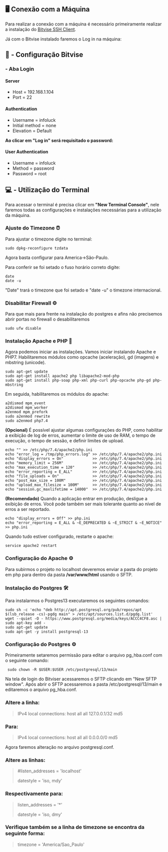## 🖥 Conexão com a Máquina

Para realizar a conexão com a máquina é necessário primeiramente realizar a instalação do [Bitvise SSH Client](https://www.bitvise.com/ssh-client-download).

Já com o Bitvise instalado faremos o Log in na máquina:

## **🔨 - Configuração Bitvise**

### - Aba Login

#### Server
- Host = 192.168.1.104
- Port = 22

#### Authentication
- Username = infoluck
- Initial method = none
- Elevation = Default

**Ao clicar em "Log in" será requisitado o password:**

#### User Authentication
- Username = infoluck
- Method = password
- Password = root

## **💻 - Utilização do Terminal**

Para acessar o terminal é precisa clicar em **"New Terminal Console"**, nele faremos todas as configurações e instalações necessárias para a utilização da máquina.

### Ajuste do Timezone ⏰

Para ajustar o timezone digite no terminal:
```
sudo dpkg-reconfigure tzdata
```
Agora basta configurar para America->São-Paulo.

Para conferir se foi setado o fuso horário correto digite:
```
date
date -u
```
"Date" trará o timezone que foi setado e "date -u" o timezone internacional.

### Disabilitar Firewall ⚙

Para que mais para frente na instalação do postgres e afins não precisemos abrir portas no firewall o desabilitaremos 

```
sudo ufw disable
```

### Instalação Apache e PHP 🔑 

Agora podemos iniciar as instalações. Vamos iniciar instalando Apache e PHP7.
Habilitaremos módulos como opcache (aceleração), gd (imagens) e mbstring (unicode).

```
sudo apt-get update
sudo apt-get install apache2 php libapache2-mod-php
sudo apt-get install php-soap php-xml php-curl php-opcache php-gd php-mbstring
```

Em seguida, habilitaremos os módulos do apache:

```
a2dismod mpm_event
a2dismod mpm_worker
a2enmod mpm_prefork
sudo a2enmod rewrite
sudo a2enmod php7.4
```

**(Opcional)** É possível ajustar algumas configurações do PHP, como habilitar a exibição de log de erros, aumentar o limite de uso de RAM, o tempo de execução, o tempo de sessão, e definir limites de upload.

```
echo "" >> /etc/php/7.4/apache2/php.ini
echo "error_log = /tmp/php_errors.log" >> /etc/php/7.4/apache2/php.ini
echo "display_errors = On"             >> /etc/php/7.4/apache2/php.ini
echo "memory_limit = 256M"             >> /etc/php/7.4/apache2/php.ini
echo "max_execution_time = 120"        >> /etc/php/7.4/apache2/php.ini
echo "error_reporting = E_ALL"         >> /etc/php/7.4/apache2/php.ini
echo "file_uploads = On"               >> /etc/php/7.4/apache2/php.ini
echo "post_max_size = 100M"            >> /etc/php/7.4/apache2/php.ini
echo "upload_max_filesize = 100M"      >> /etc/php/7.4/apache2/php.ini
echo "session.gc_maxlifetime = 14000"  >> /etc/php/7.4/apache2/php.ini
```

**(Recomendado)** Quando a aplicação entrar em produção, desligue a exibição de erros. Você pode também ser mais tolerante quanto ao nível de erros a ser reportado.
```
echo "display_errors = Off" >> php.ini
echo "error_reporting = E_ALL & ~E_DEPRECATED & ~E_STRICT & ~E_NOTICE" >> php.ini
```

Quando tudo estiver configurado, restarte o apache:
```
service apache2 restart
```

### Configuração do Apache ⚙

Para subirmos o projeto no localhost deveremos enviar a pasta do projeto em php para dentro da pasta **/var/www/html** usando o SFTP.

### Instalação do Postgres 🛠

Para instalarmos o Postgres13 executaremos os seguintes comandos:
```
sudo sh -c 'echo "deb http://apt.postgresql.org/pub/repos/apt $(lsb_release -cs)-pgdg main" > /etc/apt/sources.list.d/pgdg.list'
wget --quiet -O - https://www.postgresql.org/media/keys/ACCC4CF8.asc | sudo apt-key add -
sudo apt-get update
sudo apt-get -y install postgresql-13
```

### Configuração do Postgres ⚙
Primeiramente setaremos permissão para editar o arquivo pg_hba.conf com o seguinte comando:
```
 sudo chown -R $USER:$USER /etc/postgresql/13/main
```

Na tela de login do Bitviser acessaremos o SFTP clicando em "New SFTP window".
Após abrir o SFTP acessaremos a pasta /etc/postgresql/13/main e editaremos o arquivo pg_hba.conf.

### Altere a linha:
> IPv4 local connections:
> host    all             all             127.0.0.1/32            md5
### Para:
> IPv4 local connections:
> host    all             all             0.0.0.0/0            md5

Agora faremos alteração no arquivo postgresql.conf.

### Altere as linhas:
> #listen_addresses = 'localhost'
>
> datestyle = 'iso, mdy' 	
### Respectivamente para:
> listen_addresses = '*'
> 
> datestyle = 'iso, dmy' 	

### Verifique também se a linha de timezone se encontra da seguinte forma:
> timezone = 'America/Sao_Paulo'


